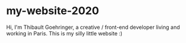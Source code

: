 # my-website-2020
Hi, I'm Thibault Goehringer, a creative / front-end developer living and working in Paris. This is my silly little website :)